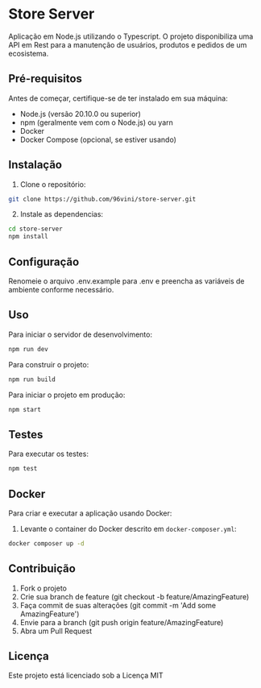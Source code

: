 # Store Server

Aplicação em Node.js utilizando o Typescript. O projeto disponibiliza uma API em Rest para a manutenção de usuários, produtos e pedidos de um ecosistema.

## Pré-requisitos

Antes de começar, certifique-se de ter instalado em sua máquina:

- Node.js (versão 20.10.0 ou superior)
- npm (geralmente vem com o Node.js) ou yarn
- Docker
- Docker Compose (opcional, se estiver usando)

## Instalação

1. Clone o repositório:

```bash
git clone https://github.com/96vini/store-server.git
```
2. Instale as dependencias:

```bash
cd store-server
npm install
```

## Configuração

Renomeie o arquivo .env.example para .env e preencha as variáveis de ambiente conforme necessário.

## Uso

Para iniciar o servidor de desenvolvimento:

```bash
npm run dev
```
Para construir o projeto:

```bash
npm run build
```

Para iniciar o projeto em produção:

```bash
npm start
```

## Testes

Para executar os testes:

```bash
npm test
```

## Docker

Para criar e executar a aplicação usando Docker:

1. Levante o container do Docker descrito em `docker-composer.yml`:

```bash
docker composer up -d
```

## Contribuição

1. Fork o projeto
2. Crie sua branch de feature (git checkout -b feature/AmazingFeature)
3. Faça commit de suas alterações (git commit -m 'Add some AmazingFeature')
4. Envie para a branch (git push origin feature/AmazingFeature)
5. Abra um Pull Request

## Licença

Este projeto está licenciado sob a Licença MIT